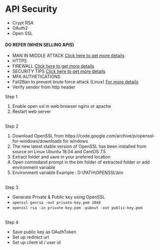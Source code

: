 # API Security

<ul>
  <li>Crypt RSA</li>
  <li>OAuth2</li>
  <li>Open SSL</li>
</ul>
<h4>DO REFER (WHEN SELLING APIS)</h4>
<ul>
  <li>MAN IN MIDDLE ATTACK <a href="https://www.fortinet.com/resources/cyberglossary/man-in-the-middle-attack" target="_blank">Click here to get more details</a></li>
  <li>HTTPS</li>
  <li>FIREWALL <a href="https://geekflare.com/network-firewall-intro-and-products/" target="_blank">Click here to get more details</a></li>
  <li>SECURITY TIPS <a href="https://phoenixnap.com/kb/server-security-tips" target="_blank">Click here to get more details</a></li>
  <li>MFA AUTHETICATIONS</li>
  <li>Fail2Ban to prevent brute force attack (Linux) <a href="https://phoenixnap.com/kb/prevent-brute-force-attacks">For more details</a></li>
  <li>Verify sendor from http header</li>
</ul>
Step 1
<br>
<ol>
  <li>Enable open ssl in web browser nginx or apache</li>
  <li>Restart web server</li>
</ol>
<br>
Step 2
<br>
<ol>
  <li>Download OpenSSL from https://code.google.com/archive/p/openssl-for-windows/downloads for windows</li>
  <li>The new latest stable version of OpenSSL has been installed from source on Linux Ubuntu 18.04 and CentOS 7.5</li>
  <li>Extract folder and save in your prefered location</li>
  <li>Open commdand prompt in the bin folder of extracted folder or add environment variable</li>
  <li>Environment variable Example : D:\PATH\OPENSSL\bin</li>
</ol>
<br>
Step 3
<br>
<ul>
  <li>Generate Private & Public key using OpenSSL</li>
  <li><code>openssl genrsa -out private-key.pem 1048</code></li>
  <li><code>openssl rsa -in private-key.pem -pubout -out public-key.pem</code></li>
</ul>
<br>
Step 4
<br>
<ul>
  <li>Save public key as OAuthToken</li>
  <li>Set up redirect url</li>
  <li>Set up client id / user id</li>
</ul>







